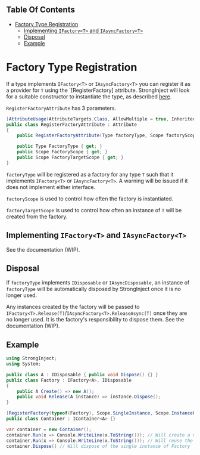 <!-- START doctoc generated TOC please keep comment here to allow auto update -->
<!-- DON'T EDIT THIS SECTION, INSTEAD RE-RUN doctoc TO UPDATE -->
## Table Of Contents

- [Factory Type Registration](#factory-type-registration)
  - [Implementing `IFactory<T>` and `IAsyncFactory<T>`](#implementing-ifactoryt-and-iasyncfactoryt)
  - [Disposal](#disposal)
  - [Example](#example)

<!-- END doctoc generated TOC please keep comment here to allow auto update -->

# Factory Type Registration

If a type implements `IFactory<T>` or `IAsyncFactory<T>` you can register it as a provider for `T` using the `[RegisterFactory] attribute. StrongInject will look for a suitable constructor to instantiate the type, as described [here](https://github.com/YairHalberstadt/stronginject/wiki/TypeRegistration#instantiation).

`RegisterFactoryAttribute` has 3 parameters.

```csharp
[AttributeUsage(AttributeTargets.Class, AllowMultiple = true, Inherited = false)]
public class RegisterFactoryAttribute : Attribute
{
    public RegisterFactoryAttribute(Type factoryType, Scope factoryScope = Scope.InstancePerResolution, Scope factoryTargetScope = Scope.InstancePerResolution);

    public Type FactoryType { get; }
    public Scope FactoryScope { get; }
    public Scope FactoryTargetScope { get; }
}
```

`factoryType` will be registered as a factory for any type `T` such that it implements `IFactory<T>` or `IAsyncFactory<T>`. A warning will be issued if it does not implement either interface.

`factoryScope` is used to control how often the factory is instantiated.

`factoryTargetScope` is used to control how often an instance of `T` will be created from the factory.

## Implementing `IFactory<T>` and `IAsyncFactory<T>`

See the documentation (WIP).

## Disposal

If `factoryType` implements `IDisposable` or `IAsyncDisposable`, an instance of `factoryType` will be automatically disposed by StrongInject once it is no longer used.

Any instances created by the factory will be passed to  `IFactory<T>.Release(T)`/`IAsyncFactory<T>.ReleaseAsync(T)` once they are no longer used. It is the factory's responsibility to dispose them. See the documentation (WIP).

## Example

```csharp
using StrongInject;
using System;

public class A : IDisposable { public void Dispose() {} }
public class Factory : IFactory<A>, IDisposable
{
    public A Create() => new A();
    public void Release(A instance) => instance.Dispose();
}

[RegisterFactory(typeof(Factory), Scope.SingleInstance, Scope.InstancePerResolution)]
public class Container : IContainer<A> {}

var container = new Container();
container.Run(x => Console.WriteLine(x.ToString())); // Will create a new instance of Factory. Will call Factory.Create() to create an instance of A. After the lambda completes, will call factory.Release() to dispose of the instance of A.
container.Run(x => Console.WriteLine(x.ToString())); // Will reuse the existing instance of Factory since it is SingleInstance. Will call Factory.Create() to create an instance of A since it is InstancePerResolution. After the lambda completes, will call factory.Release() to dispose of the instance of A.
container.Dispose() // Will dispose of the single instance of Factory
```
